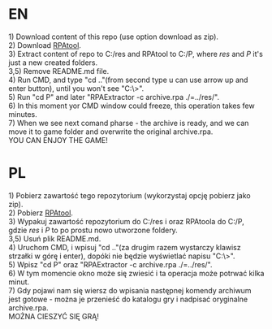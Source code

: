 <h1>EN</h1>
1) Download content of this repo (use option download as zip).<br>
2) Download <a href=https://www.youtube.com/redirect?event=video_description&v=SMjKIntGa8A&redir_token=3GXOO3D3IOs-zGdFjCVQ2b454gV8MTU4NzQ3NjM3OUAxNTg3Mzg5OTc5&q=http%3A%2F%2Fdsasmblr.com%2Frpaextractor%2FRPA%2520Extractor%2520for%2520Windows.zip>RPAtool</a>.<br>
3) Extract content of repo to C:/res and RPAtool to C:/P, where <i>res</i> and <i>P</i> it's just a new created folders.<br>
3,5) Remove README.md file.<br>
4) Run CMD, and type "cd .."(from second type u can use arrow up and enter button), until you won't see "C:\>".<br>
5) Run "cd P" and later "RPAExtractor -c archive.rpa ./=../res/".<br>
6) In this moment yor CMD window could freeze, this operation takes few minutes.<br>
7) When we see next comand pharse - the archive is ready, and we can move it to game folder and overwrite the original archive.rpa.<BR>
YOU CAN ENJOY THE GAME!


<h1>PL</h1>
1) Pobierz zawartość tego repozytorium (wykorzystaj opcję pobierz jako zip).<br>
2) Pobierz <a href=https://www.youtube.com/redirect?event=video_description&v=SMjKIntGa8A&redir_token=3GXOO3D3IOs-zGdFjCVQ2b454gV8MTU4NzQ3NjM3OUAxNTg3Mzg5OTc5&q=http%3A%2F%2Fdsasmblr.com%2Frpaextractor%2FRPA%2520Extractor%2520for%2520Windows.zip>RPAtool</a>.<br>
3) Wypakuj zawartość repozytorium do C:/res i oraz RPAtoola do C:/P, gdzie <i>res</i> i <i>P</i> to po prostu nowo utworzone foldery.<br>
3,5) Usuń plik README.md.<br>
4) Uruchom CMD, i wpisuj "cd .."(za drugim razem wystarczy klawisz strzałki w górę i enter), dopóki nie będzie wyświetlać napisu "C:\>".<br>
5) Wpisz "cd P" oraz "RPAExtractor -c archive.rpa ./=../res/".<br>
6) W tym momencie okno może się zwiesić i ta operacja może potrwać kilka minut.<br>
7) Gdy pojawi nam się wiersz do wpisania następnej komendy archiwum jest gotowe - można je przenieść do katalogu gry i nadpisać oryginalne archive.rpa.<BR>
MOŻNA CIESZYĆ SIĘ GRĄ!

